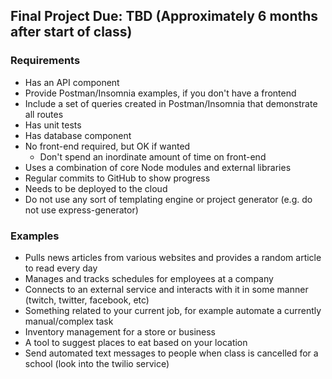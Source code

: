 ## Final Project Due: TBD (Approximately 6 months after start of class)

### Requirements

- Has an API component
- Provide Postman/Insomnia examples, if you don't have a frontend
- Include a set of queries created in Postman/Insomnia that demonstrate all routes
- Has unit tests
- Has database component
- No front-end required, but OK if wanted
  - Don't spend an inordinate amount of time on front-end
- Uses a combination of core Node modules and external libraries
- Regular commits to GitHub to show progress
- Needs to be deployed to the cloud
- Do not use any sort of templating engine or project generator (e.g. do not use express-generator)

### Examples

- Pulls news articles from various websites and provides a random article to read every day
- Manages and tracks schedules for employees at a company
- Connects to an external service and interacts with it in some manner (twitch, twitter, facebook, etc)
- Something related to your current job, for example automate a currently manual/complex task
- Inventory management for a store or business
- A tool to suggest places to eat based on your location
- Send automated text messages to people when class is cancelled for a school (look into the twilio service)
